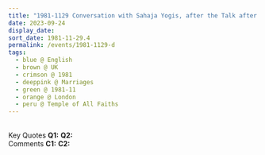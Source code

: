 ```yaml
---
title: "1981-1129 Conversation with Sahaja Yogis, after the Talk after the Marriages Celebration, before the late Lunch, Temple of All Faiths (now demolished, 11c Pond St), Belsize Park, Hampstead, London, UK"
date: 2023-09-24
display_date: 
sort_date: 1981-11-29.4
permalink: /events/1981-1129-d
tags:
  - blue @ English
  - brown @ UK
  - crimson @ 1981
  - deeppink @ Marriages
  - green @ 1981-11
  - orange @ London
  - peru @ Temple of All Faiths
---
```


<br>

<wave-list>
  <list-title color="DarkSeaGreen" width="55">Key Quotes</list-title>
  <list-item color="BlanchedAlmond" width="280"><b>Q1:</b> <i></i></list-item>
  <list-item color="Lavender" width="280"><b>Q2:</b> <i></i></list-item>
</wave-list>

<br>

<wave-list>
  <list-title color="DarkSeaGreen" width="55">Comments</list-title>
  <list-item color="BlanchedAlmond" width="280"><b>C1:</b> <i></i></list-item>
  <list-item color="Lavender" width="280"><b>C2:</b> <i></i></list-item>
</wave-list>